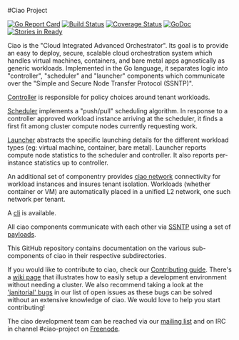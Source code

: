 #Ciao Project

[![Go Report Card](https://goreportcard.com/badge/github.com/01org/ciao)](https://goreportcard.com/report/github.com/01org/ciao)
[![Build Status](https://travis-ci.org/01org/ciao.svg?branch=master)](https://travis-ci.org/01org/ciao)
[![Coverage Status](https://coveralls.io/repos/github/01org/ciao/badge.svg?branch=master)](https://coveralls.io/github/01org/ciao?branch=master)
[![GoDoc](https://godoc.org/github.com/01org/ciao?status.svg)](https://godoc.org/github.com/01org/ciao)
[![Stories in Ready](https://badge.waffle.io/01org/ciao.png?label=ready&title=Ready)](https://waffle.io/01org/ciao)

Ciao is the "Cloud Integrated Advanced Orchestrator".  Its goal is
to provide an easy to deploy, secure, scalable cloud orchestration
system which handles virtual machines, containers, and bare metal apps
agnostically as generic workloads.  Implemented in the Go language, it
separates logic into "controller", "scheduler" and "launcher" components
which communicate over the "Simple and Secure Node Transfer Protocol
(SSNTP)".

[Controller](https://github.com/ciao-project/ciao/blob/master/ciao-controller)
is responsible for policy choices around tenant workloads.

[Scheduler](https://github.com/ciao-project/ciao/blob/master/ciao-scheduler)
implements a "push/pull" scheduling algorithm.  In response to a
controller approved workload instance arriving at the scheduler, it
finds a first fit among cluster compute nodes currently requesting work.

[Launcher](https://github.com/ciao-project/ciao/blob/master/ciao-launcher)
abstracts the specific launching details for the different workload
types (eg: virtual machine, container, bare metal).  Launcher reports
compute node statistics to the scheduler and controller.  It also reports
per-instance statistics up to controller.

An additional set of componentry provides [ciao
network](https://github.com/ciao-project/ciao/blob/master/networking)
connectivity for workload instances and insures tenant isolation.
Workloads (whether container or VM) are automatically placed in a unified
L2 network, one such network per tenant.

A [cli](https://github.com/ciao-project/ciao/tree/master/ciao-cli) is available.

All ciao components communicate with each other via
[SSNTP](https://github.com/ciao-project/ciao/blob/master/ssntp/README.md) using a
set of [payloads](https://github.com/ciao-project/ciao/blob/master/payloads).

This GitHub repository contains documentation on the
various sub-components of ciao in their respective
subdirectories.

If you would like to contribute to ciao, check our [Contributing
guide](https://github.com/ciao-project/ciao/blob/master/CONTRIBUTING.md).
There's a [wiki page](https://github.com/ciao-project/ciao/blob/master/DeveloperQuickStart.md)
that illustrates how to easily setup a development environment without
needing a cluster. We also recommend taking a look at the ['janitorial'
bugs](https://github.com/ciao-project/ciao/issues?q=is%3Aopen+is%3Aissue+label%3AJanitorial)
in our list of open issues as these bugs can be solved without an
extensive knowledge of ciao.
We would love to help you start contributing!

The ciao development team can be reached via our [mailing
list](https://lists.clearlinux.org/mailman/listinfo/ciao-devel) and on IRC
in channel #ciao-project on [Freenode](https://freenode.net/kb/answer/chat).
